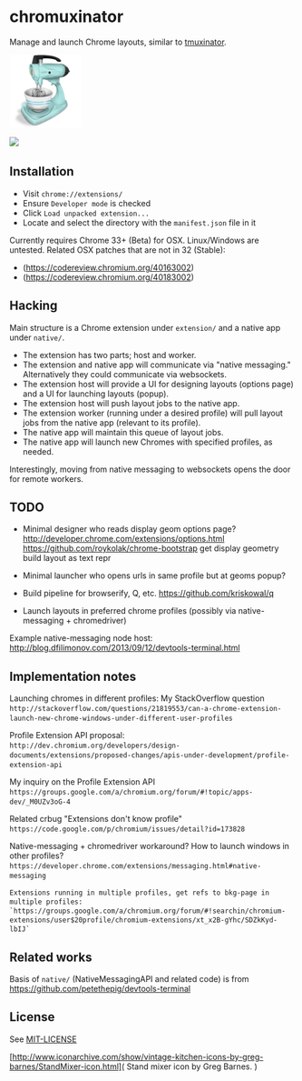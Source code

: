 chromuxinator
=============

Manage and launch Chrome layouts, similar to [tmuxinator](https://github.com/tmuxinator/tmuxinator).

![](extension/icon-128.png)

![](http://i.stack.imgur.com/K9YmM.jpg)

Installation
------------

* Visit `chrome://extensions/`
* Ensure `Developer mode` is checked
* Click `Load unpacked extension...`
* Locate and select the directory with the `manifest.json` file in it

Currently requires Chrome 33+ (Beta) for OSX.  Linux/Windows are untested.  Related OSX patches that are not in 32 (Stable):

* (https://codereview.chromium.org/40163002)
* (https://codereview.chromium.org/40183002)

Hacking
-------

Main structure is a Chrome extension under `extension/` and a native app under `native/`.

* The extension has two parts; host and worker.
* The extension and native app will communicate via "native messaging."  Alternatively they could communicate via websockets.
* The extension host will provide a UI for designing layouts (options page) and a UI for launching layouts (popup).
* The extension host will push layout jobs to the native app.
* The extension worker (running under a desired profile) will pull layout jobs from the native app (relevant to its profile).
* The native app will maintain this queue of layout jobs.
* The native app will launch new Chromes with specified profiles, as needed.

Interestingly, moving from native messaging to websockets opens the door for remote workers.

TODO
----

* Minimal designer who reads display geom
  options page?
    http://developer.chrome.com/extensions/options.html
    https://github.com/roykolak/chrome-bootstrap
  get display geometry
  build layout as text repr

* Minimal launcher who opens urls in same profile but at geoms
  popup?

* Build pipeline for browserify, Q, etc.
  https://github.com/kriskowal/q

* Launch layouts in preferred chrome profiles (possibly via native-messaging + chromedriver)

Example native-messaging node host:
  http://blog.dfilimonov.com/2013/09/12/devtools-terminal.html

Implementation notes
--------------------

Launching chromes in different profiles:
  My StackOverflow question
  `http://stackoverflow.com/questions/21819553/can-a-chrome-extension-launch-new-chrome-windows-under-different-user-profiles`

  Profile Extension API proposal:
  `http://dev.chromium.org/developers/design-documents/extensions/proposed-changes/apis-under-development/profile-extension-api`

  My inquiry on the Profile Extension API
  `https://groups.google.com/a/chromium.org/forum/#!topic/apps-dev/_M0UZv3oG-4`

  Related crbug "Extensions don't know profile"
  `https://code.google.com/p/chromium/issues/detail?id=173828`

  Native-messaging + chromedriver workaround?
    How to launch windows in other profiles?
    `https://developer.chrome.com/extensions/messaging.html#native-messaging`

    Extensions running in multiple profiles, get refs to bkg-page in multiple profiles:
    `https://groups.google.com/a/chromium.org/forum/#!searchin/chromium-extensions/user$20profile/chromium-extensions/xt_x2B-gYhc/SDZkKyd-lbIJ`

Related works
-------------

Basis of `native/` (NativeMessagingAPI and related code) is from https://github.com/petethepig/devtools-terminal

License
-------

See [MIT-LICENSE](./MIT-LICENSE)

[http://www.iconarchive.com/show/vintage-kitchen-icons-by-greg-barnes/StandMixer-icon.html]( Stand mixer icon by Greg Barnes. )
